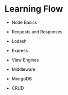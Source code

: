 # Learning Flow

- Node Basics

- Requests and Responses

- Lodash

- Express

- View Engines

- Middleware

- MongoDB

- CRUD